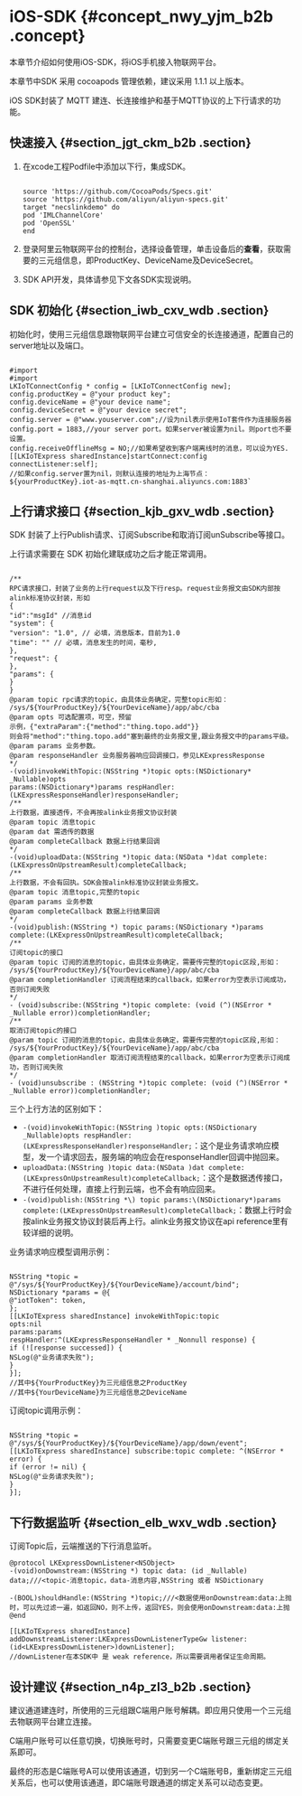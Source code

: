 # iOS-SDK {#concept_nwy_yjm_b2b .concept}

本章节介绍如何使用iOS-SDK，将iOS手机接入物联网平台。

本章节中SDK 采用 cocoapods 管理依赖，建议采用 1.1.1 以上版本。

iOS SDK封装了 MQTT 建连、长连接维护和基于MQTT协议的上下行请求的功能。

## 快速接入 {#section_jgt_ckm_b2b .section}

1.  在xcode工程Podfile中添加以下行，集成SDK。

    ```
    
    source 'https://github.com/CocoaPods/Specs.git'
    source 'https://github.com/aliyun/aliyun-specs.git'
    target "necslinkdemo" do
    pod 'IMLChannelCore'
    pod 'OpenSSL'
    end
    ```

2.  登录阿里云物联网平台的控制台，选择设备管理，单击设备后的**查看**，获取需要的三元组信息，即ProductKey、DeviceName及DeviceSecret。
3.  SDK API开发，具体请参见下文各SDK实现说明。

## SDK 初始化 {#section_iwb_cxv_wdb .section}

初始化时，使用三元组信息跟物联网平台建立可信安全的长连接通道，配置自己的server地址以及端口。

```

#import 
#import 
LKIoTConnectConfig * config = [LKIoTConnectConfig new];
config.productKey = @"your product key";
config.deviceName = @"your device name";
config.deviceSecret = @"your device secret";
config.server = @"www.youserver.com";//设为nil表示使用IoT套件作为连接服务器
config.port = 1883,//your server port。如果server被设置为nil。则port也不要设置。
config.receiveOfflineMsg = NO;//如果希望收到客户端离线时的消息，可以设为YES.
[[LKIoTExpress sharedInstance]startConnect:config connectListener:self];
//如果config.server置为nil，则默认连接的地址为上海节点：${yourProductKey}.iot-as-mqtt.cn-shanghai.aliyuncs.com:1883`
```

## 上行请求接口 {#section_kjb_gxv_wdb .section}

SDK 封装了上行Publish请求、订阅Subscribe和取消订阅unSubscribe等接口。

上行请求需要在 SDK 初始化建联成功之后才能正常调用。

```

/**
RPC请求接口，封装了业务的上行request以及下行resp。request业务报文由SDK内部按alink标准协议封装，形如
{
"id":"msgId" //消息id
"system": {
"version": "1.0", // 必填，消息版本，目前为1.0
"time": "" // 必填，消息发生的时间，毫秒,
},
"request": {
},
"params": {
}
}
@param topic rpc请求的topic，由具体业务确定，完整topic形如：
/sys/${YourProductKey}/${YourDeviceName}/app/abc/cba
@param opts 可选配置项，可空，预留
示例，{"extraParam":{"method":"thing.topo.add"}}
则会将"method":"thing.topo.add"塞到最终的业务报文里,跟业务报文中的params平级。
@param params 业务参数。
@param responseHandler 业务服务器响应回调接口，参见LKExpressResponse
*/
-(void)invokeWithTopic:(NSString *)topic opts:(NSDictionary* _Nullable)opts
params:(NSDictionary*)params respHandler:(LKExpressResponseHandler)responseHandler;
/**
上行数据，直接透传，不会再按alink业务报文协议封装
@param topic 消息topic
@param dat 需透传的数据
@param completeCallback 数据上行结果回调
*/
-(void)uploadData:(NSString *)topic data:(NSData *)dat complete:(LKExpressOnUpstreamResult)completeCallback;
/**
上行数据，不会有回执。SDK会按alink标准协议封装业务报文。
@param topic 消息topic,完整的topic
@param params 业务参数
@param completeCallback 数据上行结果回调
*/
-(void)publish:(NSString *) topic params:(NSDictionary *)params complete:(LKExpressOnUpstreamResult)completeCallback;
/**
订阅topic的接口
@param topic 订阅的消息的topic，由具体业务确定，需要传完整的topic区段,形如：
/sys/${YourProductKey}/${YourDeviceName}/app/abc/cba
@param completionHandler 订阅流程结束的callback，如果error为空表示订阅成功，否则订阅失败
*/
- (void)subscribe:(NSString *)topic complete: (void (^)(NSError * _Nullable error))completionHandler;
/**
取消订阅topic的接口
@param topic 订阅的消息的topic，由具体业务确定，需要传完整的topic区段,形如：
/sys/${YourProductKey}/${YourDeviceName}/app/abc/cba
@param completionHandler 取消订阅流程结束的callback，如果error为空表示订阅成功，否则订阅失败
*/
- (void)unsubscribe : (NSString *)topic complete: (void (^)(NSError * _Nullable error))completionHandler;
```

三个上行方法的区别如下：

-   `-(void)invokeWithTopic:(NSString )topic opts:(NSDictionary _Nullable)opts respHandler:(LKExpressResponseHandler)responseHandler;`：这个是业务请求响应模型，发一个请求回去，服务端的响应会在responseHandler回调中抛回来。
-   `uploadData:(NSString )topic data:(NSData )dat complete:(LKExpressOnUpstreamResult)completeCallback;`：这个是数据透传接口，不进行任何处理，直接上行到云端，也不会有响应回来。
-   `-(void)publish:(NSString *\) topic params:\(NSDictionary*)params complete:(LKExpressOnUpstreamResult)completeCallback;`：数据上行时会按alink业务报文协议封装后再上行。alink业务报文协议在api reference里有较详细的说明。

业务请求响应模型调用示例：

```

NSString *topic = @"/sys/${YourProductKey}/${YourDeviceName}/account/bind";
NSDictionary *params = @{
@"iotToken": token,
};
[[LKIoTExpress sharedInstance] invokeWithTopic:topic
opts:nil
params:params
respHandler:^(LKExpressResponseHandler * _Nonnull response) {
if (![response successed]) {
NSLog(@"业务请求失败");
}
}];
//其中${YourProductKey}为三元组信息之ProductKey
//其中${YourDeviceName}为三元组信息之DeviceName
```

订阅topic调用示例：

```

NSString *topic = @"/sys/${YourProductKey}/${YourDeviceName}/app/down/event";
[[LKIoTExpress sharedInstance] subscribe:topic complete: ^(NSError * error) {
if (error != nil) {
NSLog(@"业务请求失败");
}
}];
```

## 下行数据监听 {#section_elb_wxv_wdb .section}

订阅Topic后，云端推送的下行消息监听。

```
@protocol LKExpressDownListener<NSObject>
-(void)onDownstream:(NSString *) topic data: (id _Nullable) data;///<topic-消息topic，data-消息内容,NSString 或者 NSDictionary

-(BOOL)shouldHandle:(NSString *)topic;///<数据使用onDownstream:data:上抛时，可以先过滤一遍，如返回NO，则不上传，返回YES，则会使用onDownstream:data:上抛
@end

[[LKIoTExpress sharedInstance] addDownstreamListener:LKExpressDownListenerTypeGw listener:(id<LKExpressDownListener>)downListener];
//downListener在本SDK中 是 weak reference，所以需要调用者保证生命周期。
```

## 设计建议 {#section_n4p_zl3_b2b .section}

建议通道建连时，所使用的三元组跟C端用户账号解耦。即应用只使用一个三元组去物联网平台建立连接。

C端用户账号可以任意切换，切换账号时，只需要变更C端账号跟三元组的绑定关系即可。

最终的形态是C端账号A可以使用该通道，切到另一个C端账号B，重新绑定三元组关系后，也可以使用该通道，即C端账号跟通道的绑定关系可以动态变更。


